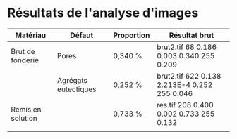 # Résultats de l'analyse d'images

| Matériau          | Défaut               | Proportion | Résultat brut                                |
| ----------------- | -------------------- | ---------- | -------------------------------------------- |
| Brut de fonderie  | Pores                | 0,340 %    | brut2.tif 68 0.186 0.003 0.340 255 0.209     |
|                   | Agrégats eutectiques | 0,252 %    | brut2.tif 622 0.138 2.213E-4 0.252 255 0.046 |
| Remis en solution |                      | 0,733 %    | res.tif 208 0.400 0.002 0.733 255 0.132      |
|                   |                      |            |                                              |